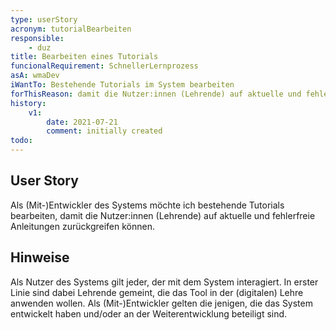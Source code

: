 ```yaml
---
type: userStory
acronym: tutorialBearbeiten
responsible:
    - duz
title: Bearbeiten eines Tutorials
funcionalRequirement: SchnellerLernprozess
asA: wmaDev
iWantTo: Bestehende Tutorials im System bearbeiten
forThisReason: damit die Nutzer:innen (Lehrende) auf aktuelle und fehlerfreie Anleitungen zurückgreifen können
history:
    v1:
        date: 2021-07-21
        comment: initially created
todo:
---
```


## User Story
Als (Mit-)Entwickler des Systems möchte ich bestehende Tutorials bearbeiten, damit die Nutzer:innen (Lehrende) auf aktuelle und fehlerfreie Anleitungen zurückgreifen können.

## Hinweise
Als Nutzer des Systems gilt jeder, der mit dem System interagiert. In erster Linie sind dabei Lehrende gemeint, die das Tool in der (digitalen) Lehre anwenden wollen.
Als (Mit-)Entwickler gelten die jenigen, die das System entwickelt haben und/oder an der Weiterentwicklung beteiligt sind.